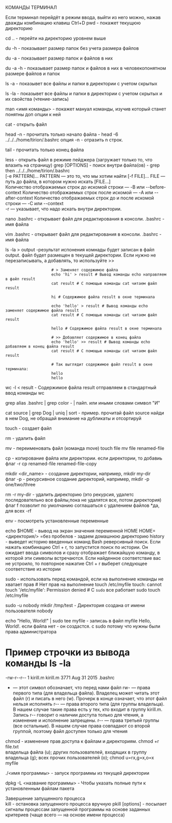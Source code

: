 КОМАНДЫ ТЕРМИНАЛ


Если терминал перейдёт в режим ввода, выйти из него можно, нажав дважды комбинацию клавиш Ctrl+D
pwd						- покажет текущюю директорию

cd .. 					- перейти на директорию уровнем выше

du -h					- показывает размер папок без учета размера файлов

du -a 					- показывает размер папок и файлов в них

du -a -h 				- показывает размер папок и файлов в них в человекопонятном размере файлов и папок

ls -a					- показывет все файлы и папки в директории с учетом скрытых

ls -la					- показывет все файлы и папки в директории с учетом скрытых и их свойства (чтение-запись)

man <имя команды> 		- покажет мануал команды, изучив который станет понятны доп опции к ней

cat 					- открыть файл	
																					
head -n					- прочитать только начало файла 																	- head -6 ../../../home/tirion/.bashrc
						опция -n - отразить n строк.
						
tail					- прочитать только конец файла

less					- открыть файл в режиме пейджера (загружает только то, что влазить на страницу)
grep [OPTIONS] 			- поиск внутри файла(ов)																			- grep then ../../../home/tirion/.bashrc																					
[-e PATTERN]...  		PATTERN — это то, что мы хотим найти
[-f FILE]...  			FILE — путь до файла, в котором нужно искать
[FILE...]				
						Количество отображаемых строк до искомой строки — -B или --before-context
						Количество отображаемых строк после искомой — -A или --after-context
						Количество отображаемых строк до и после искомой строки — -C или --context	
						-r — указывает, что надо искать внутри директории. 
						
nano .bashrc			- открывает файл для редактирования в консоли. .bashrc - имя файла

vim .bashrc				- открывает файл для редактирования в консоли. .bashrc - имя файла

ls -la > output			-результат испонения комнады будет записан в файл output. файл будет размещен в текущей директории.
						Если нужно не перезаписывать, а добавлять, то используйте >>
						
						# > Заменяет содержимое файла
						echo 'hi' > result # Вывод команды echo направляем в файл result
						cat result # С помощью команды cat читаем файл result

						hi # Содержимое файла result в окне терминала

						echo 'hello' > result # Вывод команды echo заменяет содержимое файла result
						cat result # С помощью команды cat читаем файл result

						hello # Содержимое файла result в окне терминала

						# >> Добавляет содержимое в конец файла
						echo 'hello' >> result # Вывод команды echo добавляем в конец файла result
						cat result # С помощью команды cat читаем файл result

						# Так выглядит содержимое файл result в окне терминала:
						hello
						hello	
						
wc -l < result 			- Содержимое файла result отправляем в стандартный ввод команды wc

grep alias .bashrc | grep color 	- | пайп. или иными словами символ "И"

cat source | grep Dog | uniq | sort	- пример. прочитай файл source найди в нем Dog, не обращай внимание на дубликаты и отсортируй

touch					- создает файл

rm						- удалить файл

mv						- переименовать файл (команда move)
						touch file
						mv file renamed-file
						
cp						- копирование файла или директории. если директории, то добавиь флаг -r
						cp renamed-file renamed-file-copy
						
mkdir <dir_name>		- создание директории, например, mkdir my-dir		
						флаг -p - рекурсивное создание директорий, например, mkdir -p one/two/three	
						
rm -r my-dir			- удалить директорию (это рекурсия, удалетс последовательно все файлы,пока не удалятся все, потом директория)		
						флаг f позволит по умолчанию соглашаться с удалением файлов *да, для всех -rf


env						- посмотреть установленные переменные

echo $HOME				- вывод на экран значения переменной HOME
						HOME=<директория/> =без пробелов - задаем домашнюю директорию
history					- выведет историю введенных команд Bash
						реверсивный поиск. Если нажать комбинацию Ctrl + r, то запустится поиск по истории. 
						Он ожидает ввода символов и сразу отображает ближайшую команду, в которой эти символы встречаются. 
						Если найденное соответствие вас не устроило, то повторное нажатие Ctrl + r выберет следующее соответствие из истории

sudo					- использовать перед командой, если на выполнение команды не хватает прав 
						# Нет прав на выполнение
						touch /etc/myfile
						touch: cannot touch '/etc/myfile': Permission denied
						# С `sudo` все работает
						sudo touch /etc/myfile
						
sudo -u nobody mkdir /tmp/test - Директория создана от имени пользователя nobody

echo "Hello, World!" | sudo tee myfile - записаь в файл myfile Hello, World!. если файла нет - он создастся. с sudo потому что нужны были права администратора


# Пример строчки из вывода команды ls -la
-rw-r--r-- 1 kirill.m kirill.m 3771 Aug 31  2015 .bashrc		
- — этот символ обозначает, что перед нами файл
rw- — права первого типа (для владельца файла). Владелец может читать этот файл (r) и писать в него (w). Прочерк в конце означает, что этот файл нельзя исполнять
r-- — права второго типа (для группы владельца). В нашем случае такие права есть у тех, кто входит в группу kirill.m. Запись r-- говорит о наличии доступа только для чтения, а изменение и исполнение запрещены.
r-- — права третьей группы (все остальные). В нашем случае права совпадают со второй группой, поэтому файл доступен только для чтения

chmod 					- изменение прав доступа к файлам и директориям. chmod +r file.txt											
						владельца файла (u);
						других пользователей, входящих в группу владельца (g);
						всех прочих пользователей (o);
						chmod u=rx,g=x,o=x myfile
						
./<имя программы>		- запуск программы из текущей директории

dpkg -L <название программы> 	- Чтобы указать полные пути к установленным файлам пакета
	
Завершение запущенного процесса 	
kill						- остановка запущенного процесса вручную
pkill [options] <pattern>	-  посылает сигналы процессам запущенной программы на основе заданных критериев (чаще всего — на основе имени процесса)		
						
						
						
						
						
						
						
						
						


